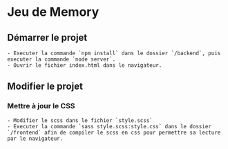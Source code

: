 # Jeu de Memory

## Démarrer le projet

    - Executer la commande `npm install` dans le dossier `/backend`, puis executer la commande `node server`.
    - Ouvrir le fichier index.html dans le navigateur.

## Modifier le projet

### Mettre à jour le CSS

    - Modifier le scss dans le fichier `style.scss`
    - Executer la commande `sass style.scss:style.css` dans le dossier `/frontend` afin de compiler le scss en css pour permettre sa lecture par le navigateur. 
